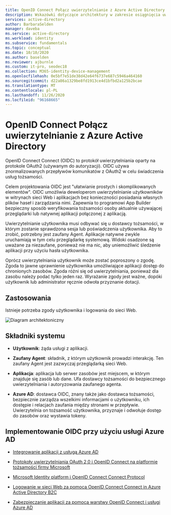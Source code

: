 ```yaml
---
title: OpenID Connect Połącz uwierzytelnianie z Azure Active Directory
description: Wskazówki dotyczące architektury w zakresie osiągnięcia uwierzytelniania OpenID Connect Connect przy użyciu Azure Active Directory.
services: active-directory
author: BarbaraSelden
manager: daveba
ms.service: active-directory
ms.workload: identity
ms.subservice: fundamentals
ms.topic: conceptual
ms.date: 10/10/2020
ms.author: baselden
ms.reviewer: ajburnle
ms.custom: it-pro, seodec18
ms.collection: M365-identity-device-management
ms.openlocfilehash: 0e5bf7e51de38d42e64f6737e687c5946a464160
ms.sourcegitcommit: d22a86a1329be8fd1913ce4d1bfbd2a125b2bcae
ms.translationtype: MT
ms.contentlocale: pl-PL
ms.lasthandoff: 11/26/2020
ms.locfileid: "96168665"
---
```

# <a name="openid-connect-authentication-with-azure-active-directory"></a>OpenID Connect Połącz uwierzytelnianie z Azure Active Directory

OpenID Connect Connect (OIDC) to protokół uwierzytelniania oparty na protokole OAuth2 (używanym do autoryzacji). OIDC używa znormalizowanych przepływów komunikatów z OAuth2 w celu świadczenia usług tożsamości. 

Celem projektowania OIDC jest "ułatwianie prostych i skomplikowanych elementów". OIDC umożliwia deweloperom uwierzytelnianie użytkowników w witrynach sieci Web i aplikacjach bez konieczności posiadania własnych plików haseł i zarządzania nimi. Zapewnia to programowi App Builder bezpieczny sposób weryfikowania tożsamości osoby aktualnie używającej przeglądarki lub natywnej aplikacji połączonej z aplikacją.

Uwierzytelnianie użytkownika musi odbywać się u dostawcy tożsamości, w którym zostanie sprawdzona sesja lub poświadczenia użytkownika. Aby to zrobić, potrzebny jest zaufany Agent. Aplikacje natywne zwykle uruchamiają w tym celu przeglądarkę systemową. Widoki osadzone są uważane za niezaufane, ponieważ nie ma nic, aby uniemożliwić śledzenie aplikacji przy użyciu hasła użytkownika. 

Oprócz uwierzytelniania użytkownik może zostać poproszony o zgodę. Zgoda to jawne uprawnienie użytkownika umożliwiające aplikacji dostęp do chronionych zasobów. Zgoda różni się od uwierzytelniania, ponieważ dla zasobu należy podać tylko jeden raz. Wyrażanie zgody jest ważne, dopóki użytkownik lub administrator ręcznie odwoła przyznanie dotacji. 

## <a name="use-when"></a>Zastosowania

Istnieje potrzeba zgody użytkownika i logowania do sieci Web.

![Diagram architektoniczny](./media/authentication-patterns/oidc-auth.png)

## <a name="components-of-system"></a>Składniki systemu

* **Użytkownik**: żąda usługi z aplikacji.

* **Zaufany Agent**: składnik, z którym użytkownik prowadzi interakcję. Ten zaufany Agent jest zazwyczaj przeglądarką sieci Web.

* **Aplikacja**: aplikacja lub serwer zasobów jest miejscem, w którym znajduje się zasób lub dane. Ufa dostawcy tożsamości do bezpiecznego uwierzytelniania i autoryzowania zaufanego agenta. 

* **Azure AD**: dostawca OIDC, znany także jako dostawca tożsamości, bezpiecznie zarządza wszelkimi informacjami o użytkowniku, ich dostępie i relacjach zaufania między stronami w przepływie. Uwierzytelnia on tożsamość użytkownika, przyznaje i odwołuje dostęp do zasobów oraz wystawia tokeny. 

## <a name="implement-oidc-with-azure-ad"></a>Implementowanie OIDC przy użyciu usługi Azure AD

* [Integrowanie aplikacji z usługą Azure AD](../saas-apps/tutorial-list.md) 

* [Protokoły uwierzytelniania OAuth 2,0 i OpenID Connect na platformie tożsamości firmy Microsoft](../develop/active-directory-v2-protocols.md) 

* [Microsoft Identity platform i OpenID Connect Connect Protocol](../develop/v2-protocols-oidc.md) 

* [Logowanie w sieci Web za pomocą OpenID Connect Connect in Azure Active Directory B2C](../../active-directory-b2c/openid-connect.md) 

* [Zabezpieczanie aplikacji za pomocą warstwy OpenID Connect i usługi Azure AD](/learn/modules/secure-app-with-oidc-and-azure-ad/) 

